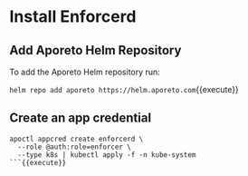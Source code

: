 # Install Enforcerd

## Add Aporeto Helm Repository

To add the Aporeto Helm repository run:

```helm repo add aporeto https://helm.aporeto.com```{{execute}}


## Create an app credential

```
apoctl appcred create enforcerd \
  --role @auth:role=enforcer \
  --type k8s | kubectl apply -f -n kube-system
```{{execute}}
